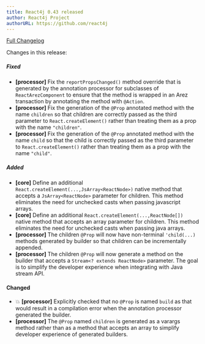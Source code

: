 ```yaml
---
title: React4j 0.43 released
author: React4j Project
authorURL: https://github.com/react4j
---
```


[Full Changelog](https://github.com/react4j/react4j/compare/v0.42...v0.43)

Changes in this release:

##### Fixed
* **\[processor\]** Fix the `reportPropsChanged()` method override that is generated by the annotation
  processor for subclasses of `ReactArezComponent` to ensure that the method is wrapped in an Arez transaction
  by annotating the method with `@Action`.
* **\[processor\]** Fix the generation of the `@Prop` annotated method with the name `children` so that children
  are correctly passed as the third parameter to `React.createElement()` rather than treating them as a prop
  with the name `"children"`.
* **\[processor\]** Fix the generation of the `@Prop` annotated method with the name `child` so that the child
  is correctly passed as the third parameter to `React.createElement()` rather than treating them as a prop
  with the name `"child"`.

##### Added
* **\[core\]** Define an additional `React.createElement(...,JsArray<ReactNode>)` native method that
  accepts a `JsArray<ReactNode>` parameter for children. This method eliminates the need for unchecked casts
  when passing javascript arrays.
* **\[core\]** Define an additional `React.createElement(...,ReactNode[])` native method that
  accepts an array parameter for children. This method eliminates the need for unchecked casts when
  passing java arrays.
* **\[processor\]** The children `@Prop` will now have non-terminal `'child(...)` methods generated by builder
  so that children can be incrementally appended.
* **\[processor\]** The children `@Prop` will now generate a method on the builder that accepts a
  `Stream<? extends ReactNode>` parameter. The goal is to simplify the developer experience when integrating
  with Java stream API.

#### Changed
* 💥 **\[processor\]** Explicitly checked that no `@Prop` is named `build` as that would result in a compilation
  error when the annotation processor generated the builder.
* **\[processor\]** The `@Prop` named `children` is generated as a varargs method rather than as a method
  that accepts an array to simplify developer experience of generated builders.
